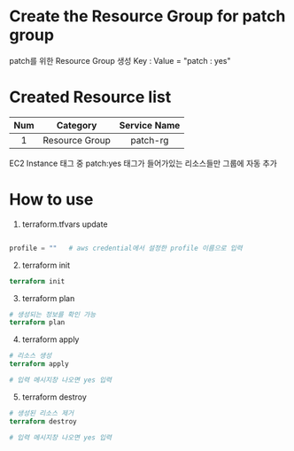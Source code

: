 # Create the Resource Group for patch group
patch를 위한 Resource Group 생성
Key : Value = "patch : yes"


# Created Resource list
|Num|Category|Service Name|
|:---:|:---:|:---:|
|1  |Resource Group   |patch-rg |

EC2 Instance 태그 중 patch:yes 태그가 들어가있는 리소스들만 그룹에 자동 추가

# How to use
1. terraform.tfvars update
```terraform

profile = ""   # aws credential에서 설정한 profile 이름으로 입력
```

2. terraform init
```terraform
terraform init
```

3. terraform plan
```terraform
# 생성되는 정보를 확인 가능
terraform plan
```

4. terraform apply
```terraform
# 리소스 생성
terraform apply

# 입력 메시지창 나오면 yes 입력
```

5. terraform destroy
```terraform
# 생성된 리소스 제거
terraform destroy

# 입력 메시지창 나오면 yes 입력
```